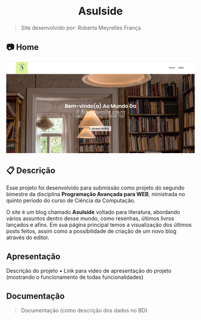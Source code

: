 <h1 align="center"> <br> Asulside </h1>

> Site desenvolvido por: Roberta Meyrelles França 

## 📷 Home

![image](image.png)

## 📋 Descrição

Esse projeto foi desenvolvido para submissão como projeto do segundo bimestre da disciplina **Programação Avançada para WEB**, ministrada no quinto período do curso de Ciência da Computação. 

O site é um blog chamado **Asulside** voltado para literatura, abordando vários assuntos dentro desse mundo, como resenhas, últimos livros lançados e afins. Em sua página principal temos a visualização dos últimos posts feitos, assim como a possibilidade de criação de um novo blog através do editor.


## Apresentação

Descrição do projeto
• Link para vídeo de apresentação do projeto (mostrando o funcionamento de todas funcionalidades)

## Documentação 
> Documentação (como descrição dos dados no BD)






